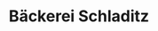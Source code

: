 ---
title: "Bäckerei Schladitz"
url: /leipzig/baeckerei-schladitz-georg-schumann-strasse/
shop: Bäckerei
---